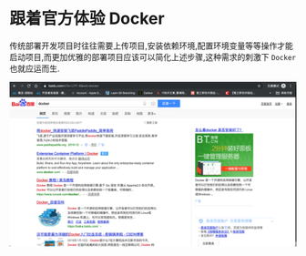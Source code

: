 # 跟着官方体验 Docker

传统部署开发项目时往往需要上传项目,安装依赖环境,配置环境变量等等操作才能启动项目,而更加优雅的部署项目应该可以简化上述步骤,这种需求的刺激下 `Docker` 也就应运而生.



![zero2devops-docker-get-started-search-docker.png](./images/zero2devops-docker-get-started-search-docker.png)